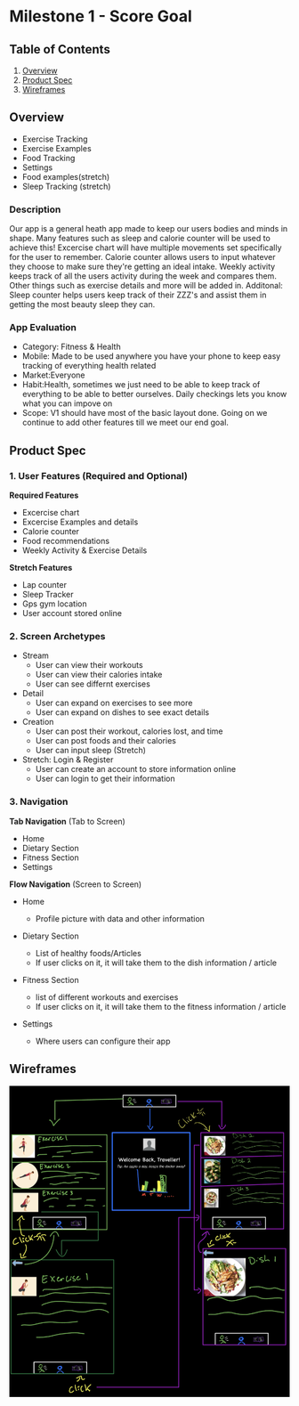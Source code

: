 # Milestone 1 - Score Goal

## Table of Contents

1. [Overview](#Overview)
1. [Product Spec](#Product-Spec)
1. [Wireframes](#Wireframes)

## Overview
- Exercise Tracking
- Exercise Examples
- Food Tracking
- Settings
- Food examples(stretch)
- Sleep Tracking (stretch)

### Description

Our app is a general heath app made to keep our users bodies and minds in shape. Many features such as sleep and calorie counter will be used to achieve this!
Excercise chart will have multiple movements set specifically for the user to remember.
Calorie counter allows users to input whatever they choose to make sure they're getting an ideal intake.
Weekly activity keeps track of all the users activity during the week and compares them.
Other things such as exercise details and more will be added in.
Additonal:
Sleep counter helps users keep track of their ZZZ's and assist them in getting the most beauty sleep they can.

### App Evaluation

- Category: Fitness & Health
- Mobile: Made to be used anywhere you have your phone to keep easy tracking of everything health related
- Market:Everyone
- Habit:Health, sometimes we just need to be able to keep track of everything to be able to better ourselves. Daily checkings lets you know what you can impove on
- Scope: V1 should have most of the basic layout done. Going on we continue to add other features till we meet our end goal.

## Product Spec

### 1. User Features (Required and Optional)

**Required Features**

* Excercise chart
* Excercise Examples and details
* Calorie counter
* Food recommendations 
* Weekly Activity & Exercise Details

**Stretch Features**

* Lap counter
* Sleep Tracker
* Gps gym location
* User account stored online

### 2. Screen Archetypes

- Stream
  - User can view their workouts
  - User can view their calories intake
  - User can see differnt exercises 
- Detail
  - User can expand on exercises to see more
  - User can expand on dishes to see exact details
- Creation
  - User can post their workout, calories lost, and time
  - User can post foods and their calories
  - User can input sleep (Stretch)
- Stretch: Login & Register
  - User can create an account to store information online
  - User can login to get their information

### 3. Navigation

**Tab Navigation** (Tab to Screen)

* Home
* Dietary Section
* Fitness Section
* Settings

**Flow Navigation** (Screen to Screen)

- Home
  - Profile picture with data and other information
  
- Dietary Section
  - List of healthy foods/Articles
  - If user clicks on it, it will take them to the dish information / article

- Fitness Section
    - list of different workouts and exercises
    -  If user clicks on it, it will take them to the fitness information / article

- Settings
    - Where users can configure their app

## Wireframes

<img src="WireFrame.jpg" width=600>
